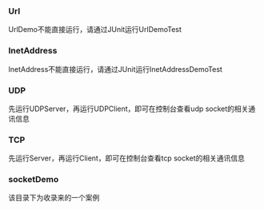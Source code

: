 ### Url

UrlDemo不能直接运行，请通过JUnit运行UrlDemoTest

### InetAddress

InetAddress不能直接运行，请通过JUnit运行InetAddressDemoTest

### UDP 

先运行UDPServer，再运行UDPClient，即可在控制台查看udp socket的相关通讯信息


### TCP

先运行Server，再运行Client，即可在控制台查看tcp socket的相关通讯信息


### socketDemo

该目录下为收录来的一个案例
